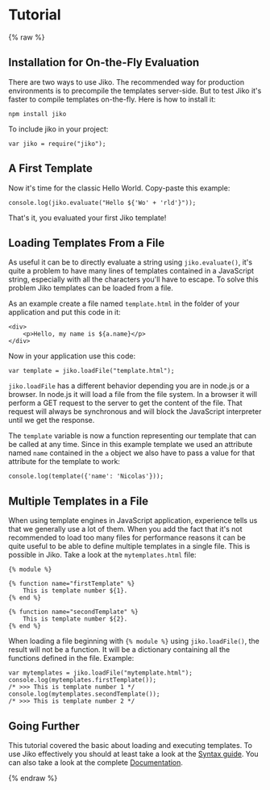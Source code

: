 Tutorial
========

{% raw  %}

Installation for On-the-Fly Evaluation
--------------------------------------

There are two ways to use Jiko. The recommended way for production environments is to precompile the templates
server-side. But to test Jiko it's faster to compile templates on-the-fly. Here is how to install it:

    npm install jiko

To include jiko in your project:

    var jiko = require("jiko");

A First Template
----------------

Now it's time for the classic Hello World. Copy-paste this example:

    console.log(jiko.evaluate("Hello ${'Wo' + 'rld'}"));

That's it, you evaluated your first Jiko template!

Loading Templates From a File
-----------------------------

As useful it can be to directly evaluate a string using `jiko.evaluate()`, it's quite a problem to have many lines
of templates contained in a JavaScript string, especially with all the characters you'll have to escape. To solve this
problem Jiko templates can be loaded from a file.

As an example create a file named `template.html` in the folder of your application and put this code in it:

    <div>
        <p>Hello, my name is ${a.name}</p>
    </div>

Now in your application use this code:

    var template = jiko.loadFile("template.html");

`jiko.loadFile` has a different behavior depending you are in node.js or a browser. In node.js it will load a file
from the file system. In a browser it will perform a GET request to the server to get the content of the file. That
request will always be synchronous and will block the JavaScript interpreter until we get the response.

The `template` variable is now a function representing our template that can be called at any time. Since in this
example template we used an attribute named `name` contained in the `a` object we also have to pass a value for that
attribute for the template to work:

    console.log(template({'name': 'Nicolas'}));

Multiple Templates in a File
----------------------------

When using template engines in JavaScript application, experience tells us that we generally use a lot of them. When
you add the fact that it's not recommended to load too many files for performance reasons it can be quite useful to
be able to define multiple templates in a single file. This is possible in Jiko. Take a look at the `mytemplates.html`
file:

    {% module %}

    {% function name="firstTemplate" %}
        This is template number ${1}.
    {% end %}

    {% function name="secondTemplate" %}
        This is template number ${2}.
    {% end %}

When loading a file beginning with `{% module %}` using `jiko.loadFile()`, the result will not be a function. It will
be a dictionary containing all the functions defined in the file. Example:

    var mytemplates = jiko.loadFile("mytemplate.html");
    console.log(mytemplates.firstTemplate());
    /* >>> This is template number 1 */
    console.log(mytemplates.secondTemplate());
    /* >>> This is template number 2 */

Going Further
-------------

This tutorial covered the basic about loading and executing templates. To use Jiko effectively you should at least
take a look at the [Syntax guide](./syntax.md). You can also take a look at the complete
[Documentation](./docs.md).

{% endraw %}
